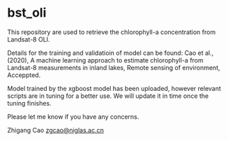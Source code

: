 # bst_oli

This repository are used to retrieve the chlorophyll-a concentration from Landsat-8 OLI.

Details for the training and validatioin of model can be found: Cao et al., (2020), A machine learning approach to estimate chlorophyll-a from Landsat-8 measurements in inland lakes, Remote sensing of environment, Acceppted.

Model trained by the xgboost model has been uploaded, however relevant scripts are in tuning for a better use. We will update it in time once the tuning finishes.

Please let me know if you have any concerns.

Zhigang Cao
zgcao@niglas.ac.cn
